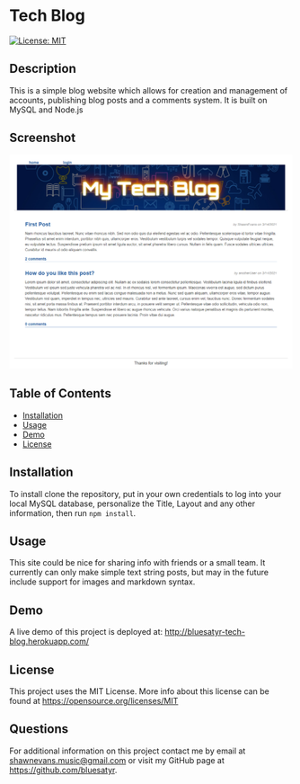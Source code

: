 # Tech Blog

[![License: MIT](https://img.shields.io/badge/License-MIT-yellow.svg)](https://opensource.org/licenses/MIT)

## Description

This is a simple blog website which allows for creation and management of accounts, publishing blog posts and a comments system. It is built on MySQL and Node.js

## Screenshot

![Final site](./screenshot.png)

## Table of Contents 

* [Installation](#installation)
* [Usage](#usage)
* [Demo](#demo)
* [License](#license)


## Installation

To install clone the repository, put in your own credentials to log into your local  MySQL database, personalize the Title, Layout and any other information, then run `npm install`. 

## Usage

This site could be nice for sharing info with friends or a small team. It currently can only make simple text string posts, but may in the future include support for images and markdown syntax.

## Demo
A live demo of this project is deployed at: http://bluesatyr-tech-blog.herokuapp.com/

## License

This project uses the MIT License. More info about this license can be found at https://opensource.org/licenses/MIT
    
## Questions

For additional information on this project contact me by email at shawnevans.music@gmail.com or visit my GitHub page at https://github.com/bluesatyr.
